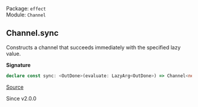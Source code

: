 Package: `effect`<br />
Module: `Channel`<br />

## Channel.sync

Constructs a channel that succeeds immediately with the specified lazy value.

**Signature**

```ts
declare const sync: <OutDone>(evaluate: LazyArg<OutDone>) => Channel<never, unknown, never, unknown, OutDone, unknown>
```

[Source](https://github.com/Effect-TS/effect/tree/main/packages/effect/src/Channel.ts#L2033)

Since v2.0.0